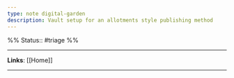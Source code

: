 ```yaml
---
type: note digital-garden
description: Vault setup for an allotments style publishing method
---
```

%%
Status:: #triage 
%%

---

**Links**: [[Home]]

---


